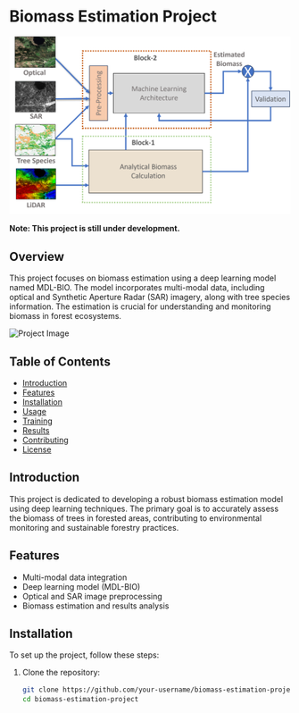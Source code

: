 # Biomass Estimation Project

![Project Image](blockDiagram6.png)

**Note: This project is still under development.**

## Overview

This project focuses on biomass estimation using a deep learning model named MDL-BIO. The model incorporates multi-modal data, including optical and Synthetic Aperture Radar (SAR) imagery, along with tree species information. The estimation is crucial for understanding and monitoring biomass in forest ecosystems.


![Project Image](Pipiline.png)

## Table of Contents

- [Introduction](#introduction)
- [Features](#features)
- [Installation](#installation)
- [Usage](#usage)
- [Training](#training)
- [Results](#results)
- [Contributing](#contributing)
- [License](#license)

## Introduction

This project is dedicated to developing a robust biomass estimation model using deep learning techniques. The primary goal is to accurately assess the biomass of trees in forested areas, contributing to environmental monitoring and sustainable forestry practices.

## Features

- Multi-modal data integration
- Deep learning model (MDL-BIO)
- Optical and SAR image preprocessing
- Biomass estimation and results analysis

## Installation

To set up the project, follow these steps:

1. Clone the repository:

   ```bash
   git clone https://github.com/your-username/biomass-estimation-project.git
   cd biomass-estimation-project
